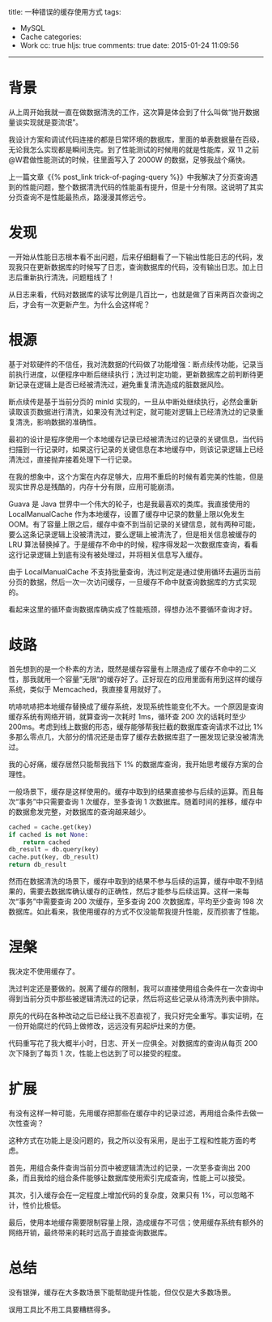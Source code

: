 title: 一种错误的缓存使用方式
tags:
  - MySQL
  - Cache
categories:
  - Work
cc: true
hljs: true
comments: true
date: 2015-01-24 11:09:56
---

# 背景

从上周开始我就一直在做数据清洗的工作，这次算是体会到了什么叫做“抛开数据量谈实现就是耍流氓”。

我设计方案和调试代码连接的都是日常环境的数据库，里面的单表数据量在百级，无论我怎么实现都是瞬间洗完。到了性能测试的时候用的就是性能库，双 11 之前@W君做性能测试的时候，往里面写入了 2000W 的数据，足够我战个痛快。

上一篇文章《{% post_link trick-of-paging-query %}》中我解决了分页查询遇到的性能问题，整个数据清洗代码的性能虽有提升，但是十分有限。这说明了其实分页查询不是性能最热点，路漫漫其修远兮。

<!-- more -->

# 发现

一开始从性能日志根本看不出问题，后来仔细翻看了一下输出性能日志的代码，发现我只在更新数据库的时候写了日志，查询数据库的代码，没有输出日志。加上日志后重新执行清洗，问题粗线了！

从日志来看，代码对数据库的读写比例是几百比一，也就是做了百来两百次查询之后，才会有一次更新产生。为什么会这样呢？

# 根源

基于对软硬件的不信任，我对洗数据的代码做了功能增强：断点续传功能，记录当前执行进度，以便程序中断后继续执行；洗过判定功能，更新数据库之前判断待更新记录在逻辑上是否已经被清洗过，避免重复清洗造成的脏数据风险。

断点续传是基于当前分页的 minId 实现的，一旦从中断处继续执行，必然会重新读取该页数据进行清洗，如果没有洗过判定，就可能对逻辑上已经清洗过的记录重复清洗，影响数据的准确性。

最初的设计是程序使用一个本地缓存记录已经被清洗过的记录的关键信息，当代码扫描到一行记录时，如果这行记录的关键信息在本地缓存中，则该记录逻辑上已经清洗过，直接抛弃接着处理下一行记录。

在我的想象中，这个方案在内存足够大，应用不重启的时候有着完美的性能，但是现实世界总是残酷的，内存十分有限，应用可能崩溃。

Guava 是 Java 世界中一个伟大的轮子，也是我最喜欢的类库。我直接使用的 LocalManualCache 作为本地缓存，设置了缓存中记录的数量上限以免发生 OOM。有了容量上限之后，缓存中查不到当前记录的关键信息，就有两种可能，要么这条记录逻辑上没被清洗过，要么逻辑上被清洗了，但是相关信息被缓存的 LRU 算法替换掉了。于是缓存不命中的时候，程序得发起一次数据库查询，看看这行记录逻辑上到底有没有被处理过，并将相关信息写入缓存。

由于 LocalManualCache 不支持批量查询，洗过判定是通过使用循环去遍历当前分页的数据，然后一次一次访问缓存，一旦缓存不命中就查询数据库的方式实现的。

看起来这里的循环查询数据库确实成了性能瓶颈，得想办法不要循环查询才好。

# 歧路

首先想到的是一个朴素的方法，既然是缓存容量有上限造成了缓存不命中的二义性，那我就用一个容量”无限“的缓存好了。正好现在的应用里面有用到这样的缓存系统，类似于 Memcached，我直接复用就好了。

吭哧吭哧把本地缓存替换成了缓存系统，发现系统性能变化不大。一个原因是查询缓存系统有网络开销，就算查询一次耗时 1ms，循环查 200 次的话耗时至少 200ms。考虑到线上数据的形态，缓存能够帮我拦截的数据库查询请求不过比 1% 多那么零点几，大部分的情况还是击穿了缓存去数据库逛了一圈发现记录没被清洗过。

我的心好痛，缓存居然只能帮我挡下 1% 的数据库查询，我开始思考缓存方案的合理性。

一般场景下，缓存是这样使用的。缓存中取到的结果直接参与后续的运算。而且每次“事务”中只需要查询 1 次缓存，至多查询 1 次数据库。随着时间的推移，缓存中的数据愈发完整，对数据库的查询越来越少。

```python
cached = cache.get(key)
if cached is not None:
    return cached
db_result = db.query(key)
cache.put(key, db_result)
return db_result
```

然而在数据清洗的场景下，缓存中取到的结果不参与后续的运算，缓存中取不到结果的，需要去数据库确认缓存的正确性，然后才能参与后续运算。这样一来每次“事务”中需要查询 200 次缓存，至多查询 200 次数据库，平均至少查询 198 次数据库。如此看来，我使用缓存的方式不仅没能帮我提升性能，反而损害了性能。

# 涅槃

我决定不使用缓存了。

洗过判定还是要做的。脱离了缓存的限制，我可以直接使用组合条件在一次查询中得到当前分页中那些被逻辑清洗过的记录，然后将这些记录从待清洗列表中排除。

原先的代码在各种改动之后已经让我不忍直视了，我只好完全重写。事实证明，在一份开始腐烂的代码上做修改，远远没有另起炉灶来的方便。

代码重写花了我大概半小时，日志、开关一应俱全。对数据库的查询从每页 200 次下降到了每页 1 次，性能上也达到了可以接受的程度。

# 扩展

有没有这样一种可能，先用缓存把那些在缓存中的记录过滤，再用组合条件去做一次性查询？

这种方式在功能上是没问题的，我之所以没有采用，是出于工程和性能方面的考虑。

首先，用组合条件查询当前分页中被逻辑清洗过的记录，一次至多查询出 200 条，而且我给的组合条件能够让数据库使用索引完成查询，性能上可以接受。

其次，引入缓存会在一定程度上增加代码的复杂度，效果只有 1%，可以忽略不计，性价比极低。

最后，使用本地缓存需要限制容量上限，造成缓存不可信；使用缓存系统有额外的网络开销，最终带来的耗时远高于直接查询数据库。

# 总结

没有银弹，缓存在大多数场景下能帮助提升性能，但仅仅是大多数场景。

误用工具比不用工具要糟糕得多。
